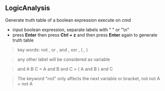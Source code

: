 ﻿## LogicAnalysis
Generate truth table of a boolean expression
execute on cmd

- input boolean expression, separate labels with " " or "\n"
- press **Enter** then press **Ctrl + z** and then press **Enter** again to generate truth table
>key words: not , or , and , xor , ( , )

>any other label will be considered as variable

>and A B C = A and B and C = ( A and B ) and C

>The keyword "not" only affects the next variable or bracket, not not A = not A
